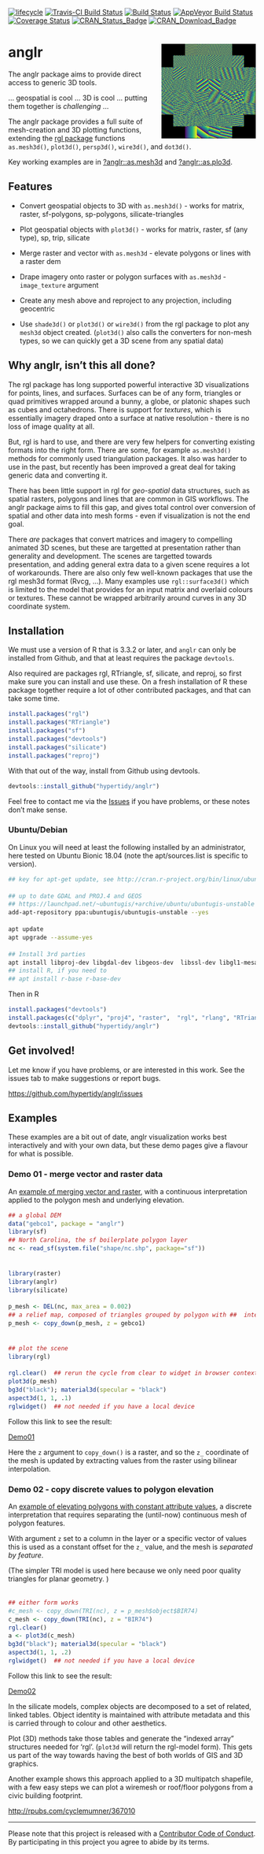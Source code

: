 
[![lifecycle](https://img.shields.io/badge/lifecycle-maturing-blue.svg)](https://www.tidyverse.org/lifecycle/#maturing)
[![Travis-CI Build
Status](http://badges.herokuapp.com/travis/hypertidy/anglr?branch=master&env=BUILD_NAME=trusty_release&label=linux)](https://travis-ci.org/hypertidy/anglr)
[![Build
Status](http://badges.herokuapp.com/travis/hypertidy/anglr?branch=master&env=BUILD_NAME=osx_release&label=osx)](https://travis-ci.org/hypertidy/anglr)
[![AppVeyor Build
Status](https://ci.appveyor.com/api/projects/status/github/hypertidy/anglr?branch=master&svg=true)](https://ci.appveyor.com/project/mdsumner/anglr)
[![Coverage
Status](https://img.shields.io/codecov/c/github/hypertidy/anglr/master.svg)](https://codecov.io/github/hypertidy/anglr?branch=master)
[![CRAN\_Status\_Badge](http://www.r-pkg.org/badges/version/anglr)](https://cran.r-project.org/package=anglr)
[![CRAN\_Download\_Badge](http://cranlogs.r-pkg.org/badges/anglr)](https://cran.r-project.org/package=anglr)

<!-- README.md is generated from README.Rmd. Please edit that file -->

# anglr <img src="data-raw/anglr-logo.png" align="right"  height="192" />

The anglr package aims to provide direct access to generic 3D tools.

… geospatial is cool … 3D is cool … putting them together is
*challenging* …

The anglr package provides a full suite of mesh-creation and 3D plotting
functions, extending the [rgl
package](https://CRAN.r-project.org/package=rgl) functions
`as.mesh3d()`, `plot3d()`, `persp3d()`, `wire3d()`, and `dot3d()`.

Key working examples are in
[?anglr::as.mesh3d](https://hypertidy.github.io/anglr/reference/as.mesh3d.html)
and
[?anglr::as.plo3d](https://hypertidy.github.io/anglr/reference/plot3d.html).

## Features

  - Convert geospatial objects to 3D with `as.mesh3d()` - works for
    matrix, raster, sf-polygons, sp-polygons, silicate-triangles

  - Plot geospatial objects with `plot3d()` - works for matrix, raster,
    sf (any type), sp, trip, silicate

  - Merge raster and vector with `as.mesh3d` - elevate polygons or lines
    with a raster dem

  - Drape imagery onto raster or polygon surfaces with `as.mesh3d` -
    `image_texture` argument

  - Create any mesh above and reproject to any projection, including
    geocentric

  - Use `shade3d()` or `plot3d()` or `wire3d()` from the rgl package to
    plot any `mesh3d` object created. (`plot3d()` also calls the
    converters for non-mesh types, so we can quickly get a 3D scene from
    any spatial data)

## Why anglr, isn’t this all done?

The rgl package has long supported powerful interactive 3D
visualizations for points, lines, and surfaces. Surfaces can be of any
form, triangles or quad primitives wrapped around a bunny, a globe, or
platonic shapes such as cubes and octahedrons. There is support for
*textures*, which is essentially imagery draped onto a surface at native
resolution - there is no loss of image quality at all.

But, rgl is hard to use, and there are very few helpers for converting
existing formats into the right form. There are some, for example
`as.mesh3d()` methods for commonly used triangulation packages. It also
was harder to use in the past, but recently has been improved a great
deal for taking generic data and converting it.

There has been little support in rgl for *geo-spatial* data structures,
such as spatial rasters, polygons and lines that are common in GIS
workflows. The anglr package aims to fill this gap, and gives total
control over conversion of spatial and other data into mesh forms - even
if visualization is not the end goal.

There *are* packages that convert matrices and imagery to compelling
animated 3D scenes, but these are targetted at presentation rather than
generality and development. The scenes are targetted towards
presentation, and adding general extra data to a given scene requires a
lot of workarounds. There are also only few well-known packages that use
the rgl mesh3d format (Rvcg, …). Many examples use `rgl::surface3d()`
which is limited to the model that provides for an input matrix and
overlaid colours or textures. These cannot be wrapped arbitrarily around
curves in any 3D coordinate system.

## Installation

We must use a version of R that is 3.3.2 or later, and `anglr` can only
be installed from Github, and that at least requires the package
`devtools`.

Also required are packages rgl, RTriangle, sf, silicate, and reproj, so
first make sure you can install and use these. On a fresh installation
of R these package together require a lot of other contributed packages,
and that can take some time.

``` r
install.packages("rgl")
install.packages("RTriangle")
install.packages("sf")
install.packages("devtools")
install.packages("silicate")
install.packages("reproj")
```

With that out of the way, install from Github using devtools.

``` r
devtools::install_github("hypertidy/anglr")
```

Feel free to contact me via the
[Issues](https://github.com/hypertidy/anglr/issues/) if you have
problems, or these notes don’t make sense.

### Ubuntu/Debian

On Linux you will need at least the following installed by an
administrator, here tested on Ubuntu Bionic 18.04 (note the
apt/sources.list is specific to version).

``` bash
## key for apt-get update, see http://cran.r-project.org/bin/linux/ubuntu/README

## up to date GDAL and PROJ.4 and GEOS
## https://launchpad.net/~ubuntugis/+archive/ubuntu/ubuntugis-unstable
add-apt-repository ppa:ubuntugis/ubuntugis-unstable --yes

apt update 
apt upgrade --assume-yes

## Install 3rd parties
apt install libproj-dev libgdal-dev libgeos-dev  libssl-dev libgl1-mesa-dev libglu1-mesa-dev libudunits2-dev
## install R, if you need to
## apt install r-base r-base-dev 
```

Then in R

``` r
install.packages("devtools")
install.packages(c("dplyr", "proj4", "raster",  "rgl", "rlang", "RTriangle", "spbabel", "tibble", "viridis", "reproj", "silicate"))
devtools::install_github("hypertidy/anglr")
```

## Get involved\!

Let me know if you have problems, or are interested in this work. See
the issues tab to make suggestions or report bugs.

<https://github.com/hypertidy/anglr/issues>

## Examples

These examples are a bit out of date, anglr visualization works best
interactively and with your own data, but these demo pages give a
flavour for what is possible.

### Demo 01 - merge vector and raster data

An [example of merging vector and
raster](https://hypertidy.github.io/anglr-demos/demo01.html), with a
continuous interpretation applied to the polygon mesh and underlying
elevation.

``` r
## a global DEM
data("gebco1", package = "anglr")
library(sf)
## North Carolina, the sf boilerplate polygon layer
nc <- read_sf(system.file("shape/nc.shp", package="sf"))


library(raster)
library(anglr) 
library(silicate)

p_mesh <- DEL(nc, max_area = 0.002)
## a relief map, composed of triangles grouped by polygon with ##  interpolated raster elevation 
p_mesh <- copy_down(p_mesh, z = gebco1)


## plot the scene
library(rgl)

rgl.clear()  ## rerun the cycle from clear to widget in browser contexts 
plot3d(p_mesh) 
bg3d("black"); material3d(specular = "black")
aspect3d(1, 1, .1)
rglwidget()  ## not needed if you have a local device
```

Follow this link to see the result:

[Demo01](https://hypertidy.github.io/anglr-demos/demo01.html)

Here the `z` argument to `copy_down()` is a raster, and so the `z_`
coordinate of the mesh is updated by extracting values from the raster
using bilinear interpolation.

### Demo 02 - copy discrete values to polygon elevation

An [example of elevating polygons with constant attribute
values](https://hypertidy.github.io/anglr-demos/demo02.html), a discrete
interpretation that requires separating the (until-now) continuous mesh
of polygon features.

With argument `z` set to a column in the layer or a specific vector of
values this is used as a constant offset for the `z_` value, and the
mesh is *separated by feature*.

(The simpler TRI model is used here because we only need poor quality
triangles for planar geometry. )

``` r

## either form works
#c_mesh <- copy_down(TRI(nc), z = p_mesh$object$BIR74)
c_mesh <- copy_down(TRI(nc), z = "BIR74")
rgl.clear()
a <- plot3d(c_mesh) 
bg3d("black"); material3d(specular = "black")
aspect3d(1, 1, .2)
rglwidget()  ## not needed if you have a local device
```

Follow this link to see the result:

[Demo02](https://hypertidy.github.io/anglr-demos/demo02.html)

In the silicate models, complex objects are decomposed to a set of
related, linked tables. Object identity is maintained with attribute
metadata and this is carried through to colour and other aesthetics.

Plot (3D) methods take those tables and generate the “indexed array”
structures needed for ‘rgl’. (`plot3d` will return the rgl-model form).
This gets us part of the way towards having the best of both worlds of
GIS and 3D graphics.

Another example shows this approach applied to a 3D multipatch
shapefile, with a few easy steps we can plot a wiremesh or roof/floor
polygons from a civic building footprint.

<http://rpubs.com/cyclemumner/367010>

-----

Please note that this project is released with a [Contributor Code of
Conduct](CONDUCT.md). By participating in this project you agree to
abide by its terms.
